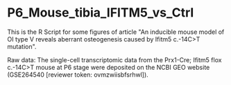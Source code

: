 # P6_Mouse_tibia_IFITM5_vs_Ctrl
This is the R Script for some figures of article "An inducible mouse model of OI type V reveals aberrant osteogenesis caused by Ifitm5 c.-14C>T mutation".

Raw data: The single-cell transcriptomic data from the Prx1-Cre; Ifitm5 flox c.-14C>T mouse at P6 stage were deposited on the NCBI GEO website (GSE264540 [reviewer token: ovmzwiisbfsrhwl]). 
